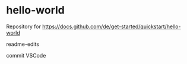 # hello-world
Repository for https://docs.github.com/de/get-started/quickstart/hello-world

readme-edits

commit VSCode
